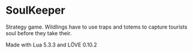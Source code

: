 # SoulKeeper

Strategy game.
Wildlings have to use traps and totems to capture tourists soul before they take their.

Made with Lua 5.3.3 and LÖVE 0.10.2
